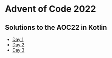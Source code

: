 # Advent of Code 2022
## Solutions to the AOC22 in Kotlin

  - [Day 1](https://github.com/pedrogrcorreia/aoc-22/tree/main/src/main/kotlin/day1 "Solution to Day 1 of AOC")
  - [Day 2](https://github.com/pedrogrcorreia/aoc-22/tree/main/src/main/kotlin/day2 "Solution to Day 2 of AOC")
  - [Day 3](https://github.com/pedrogrcorreia/aoc-22/tree/main/src/main/kotlin/day3 "Solution to Day 3 of AOC")